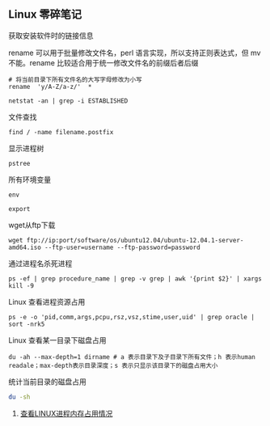 ## Linux 零碎笔记

获取安装软件时的链接信息

rename 可以用于批量修改文件名，perl 语言实现，所以支持正则表达式，但 mv 不能。rename 比较适合用于统一修改文件名的前缀后者后缀

``` shell
# 将当前目录下所有文件名的大写字母修改为小写
rename  'y/A-Z/a-z/'  *
```

``` shell
netstat -an | grep -i ESTABLISHED
```

文件查找

``` shell
find / -name filename.postfix
```

显示进程树

``` shell
pstree
```

所有环境变量

``` shell
env
```

``` shell
export
```

wget从ftp下载

``` shell
wget ftp://ip:port/software/os/ubuntu12.04/ubuntu-12.04.1-server-amd64.iso --ftp-user=username --ftp-password=password
```

通过进程名杀死进程

``` shell
ps -ef | grep procedure_name | grep -v grep | awk '{print $2}' | xargs kill -9
```

Linux 查看进程资源占用

``` shell
ps -e -o 'pid,comm,args,pcpu,rsz,vsz,stime,user,uid' | grep oracle |  sort -nrk5
```

Linux 查看某一目录下磁盘占用

``` shell
du -ah --max-depth=1 dirname # a 表示目录下及子目录下所有文件；h 表示human readale；max-depth表示目录深度；s 表示只显示该目录下的磁盘占用大小
```

统计当前目录的磁盘占用

``` bash
du -sh
```

1. [查看LINUX进程内存占用情况](https://www.cnblogs.com/gaojun/p/3406096.html)
